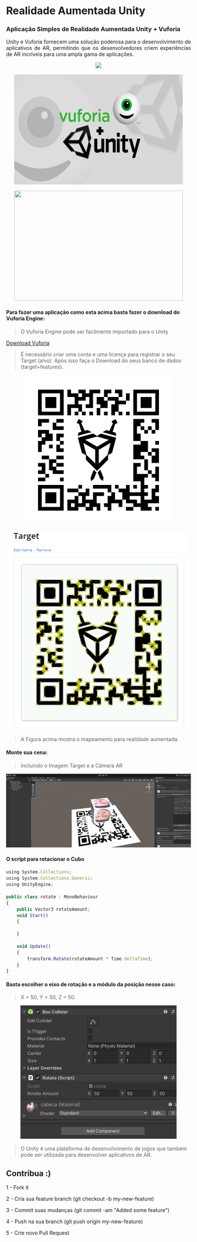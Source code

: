 # Realidade Aumentada Unity

### Aplicação Simples de Realidade Aumentada Unity + Vuforia

<p  align="justify"> Unity e Vuforia fornecem uma solução poderosa para o desenvolvimento de aplicativos de AR, permitindo que os desenvolvedores criem experiências de AR incríveis para uma ampla gama de aplicações.
</p>

<p  align="center">
<img src="https://user-images.githubusercontent.com/73097560/115834477-dbab4500-a447-11eb-908a-139a6edaec5c.gif">             
<br>


<p align="center">
<img src="Img/vuforia.png" width="460" height="300">
</p>

<!--GIF-->
<p align="center">
<img src="Img/Gif_1.gif" width="460" height="300">
</p>

#### Para fazer uma aplicação como esta acima basta fazer o download do Vuforia Engine:

>  O Vuforia Engine pode ser facilmente importado para o Unity

[Download Vuforia](https://developer.vuforia.com/user/login?url=/downloads/sdk%3F_%3D1678117884)


>  É necessário criar uma conta e uma licença para registrar o seu Target (alvo).
> Após isso faça o Download do seus banco de dados (target+features).

<!--Target-->
<p align="center">
<img src="Img/Target.png">
</p>


<!--Target-->
<p align="center">
<img src="Img/targetmod.png">
</p>

> A Figura acima mostra o mapeamento para realidade aumentada.

#### Monte sua cena:

> Incluindo o Imagem Target e a Câmera AR

<!--Unity-1-->
<p align="center">
<img src="Img/unity-1.png">
</p>

#### O script para rotacionar o Cubo

```javascript
using System.Collections;
using System.Collections.Generic;
using UnityEngine;

public class rotate : MonoBehaviour
{
    public Vector3 rotateAmount;
    void Start()
    {
        
    }

    void Update()
    {
        transform.Rotate(rotateAmount * Time.deltaTime);
    }
}
```

#### Basta escolher o eixo de rotação e a módulo da posição nesse caso:
> X = 50, Y = 50, Z = 50.

<!--Detalhes-1-->
<p align="center">
<img src="Img/Detalhes.png">
</p>

> O Unity é uma plataforma de desenvolvimento de jogos que também pode ser utilizada para desenvolver aplicativos de AR.

## Contribua :)

1 - Fork it

2 - Cria sua feature branch (git checkout -b my-new-feature)

3 - Commit suas mudanças (git commit -am "Added some feature")

4 - Push na sua branch (git push origin my-new-feature)

5 - Crie novo Pull Request
